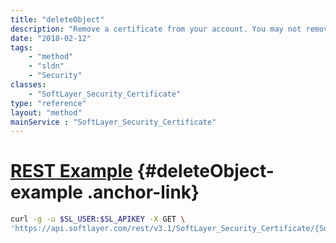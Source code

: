 ```yaml
---
title: "deleteObject"
description: "Remove a certificate from your account. You may not remove a certificate with associated services. "
date: "2018-02-12"
tags:
    - "method"
    - "sldn"
    - "Security"
classes:
    - "SoftLayer_Security_Certificate"
type: "reference"
layout: "method"
mainService : "SoftLayer_Security_Certificate"
---
```


# [REST Example](#deleteObject-example) <a href="/article/rest/"><i class="fas fa-question"></i></a> {#deleteObject-example .anchor-link} 
```bash
curl -g -u $SL_USER:$SL_APIKEY -X GET \
'https://api.softlayer.com/rest/v3.1/SoftLayer_Security_Certificate/{SoftLayer_Security_CertificateID}/deleteObject'
```
